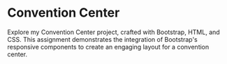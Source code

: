 # Convention Center
Explore my Convention Center project, crafted with Bootstrap, HTML, and CSS. This assignment demonstrates the integration of Bootstrap's responsive components to create an engaging layout for a convention center.
